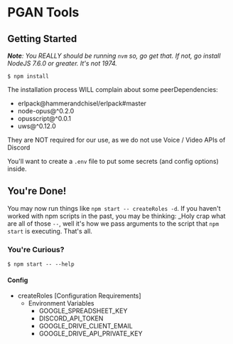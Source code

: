 PGAN Tools
===

## Getting Started
_**Note**: You REALLY should be running `nvm` so, go get that. If not, go install NodeJS 7.6.0 or greater. It's not 1974._

`$ npm install`

The installation process WILL complain about some peerDependencies:
  - erlpack@hammerandchisel/erlpack#master
  - node-opus@^0.2.0
  - opusscript@^0.0.1
  - uws@^0.12.0

They are NOT required for our use, as we do not use Voice / Video APIs of Discord

You'll want to create a `.env` file to put some secrets (and config options) inside.

## You're Done!
You may now run things like `npm start -- createRoles -d`.
If you haven't worked with npm scripts in the past, you may be thinking: _Holy crap what are all of those `--`, well it's how we pass arguments to the script that `npm start` is executing. That's all.

### You're Curious?
`$ npm start -- --help`


#### Config
  - createRoles [Configuration Requirements]
    - Environment Variables
      - GOOGLE_SPREADSHEET_KEY
      - DISCORD_API_TOKEN
      - GOOGLE_DRIVE_CLIENT_EMAIL
      - GOOGLE_DRIVE_API_PRIVATE_KEY
